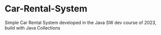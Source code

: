 # Car-Rental-System
 Simple Car Rental System developed in the Java SW dev course of 2023, build with Java Collections
